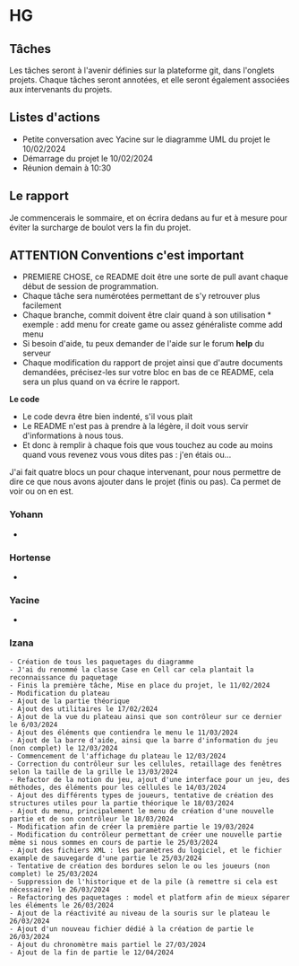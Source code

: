# HG

## Tâches
Les tâches seront à l'avenir définies sur la plateforme git, dans l'onglets projets.
Chaque tâches seront annotées, et elle seront également associées aux intervenants du projets.

## Listes d'actions
- Petite conversation avec Yacine sur le diagramme UML du projet le 10/02/2024
- Démarrage du projet le 10/02/2024
- Réunion demain à 10:30

## Le rapport

Je commencerais le sommaire, et on écrira dedans au fur et à mesure pour éviter la surcharge de boulot vers la fin 
du projet.

## **ATTENTION** Conventions c'est important
- PREMIERE CHOSE, ce README doit être une sorte de pull avant chaque début de session de programmation.
- Chaque tâche sera numérotées permettant de s'y retrouver plus facilement
- Chaque branche, commit doivent être clair quand à son utilisation
         * exemple : add menu for create game ou assez généraliste comme add menu 
- Si besoin d'aide, tu peux demander de l'aide sur le forum __help__ du serveur
- Chaque modification du rapport de projet ainsi que d'autre documents demandées, précisez-les sur votre 
bloc en bas de ce README, cela sera un plus quand on va écrire le rapport.

__Le code__
- Le code devra être bien indenté, s'il vous plait
- Le README n'est pas à prendre à la légère, il doit vous servir d'informations à nous tous.
- Et donc à remplir à chaque fois que vous touchez au code au moins quand vous revenez vous vous dites pas : j'en étais ou...
  
J'ai fait quatre blocs un pour chaque intervenant, pour nous permettre de dire ce que nous avons ajouter 
dans le projet (finis ou pas). Ca permet de voir ou on en est.

### Yohann

-

### Hortense

-

### Yacine

-
 
### Izana
    - Création de tous les paquetages du diagramme
    - J'ai du renommé la classe Case en Cell car cela plantait la reconnaissance du paquetage
    - Finis la première tâche, Mise en place du projet, le 11/02/2024
    - Modification du plateau
    - Ajout de la partie théorique
    - Ajout des utilitaires le 17/02/2024
    - Ajout de la vue du plateau ainsi que son contrôleur sur ce dernier le 6/03/2024
    - Ajout des éléments que contiendra le menu le 11/03/2024
    - Ajout de la barre d'aide, ainsi que la barre d'information du jeu (non complet) le 12/03/2024
    - Commencement de l'affichage du plateau le 12/03/2024
    - Correction du contrôleur sur les cellules, retaillage des fenêtres selon la taille de la grille le 13/03/2024
    - Refactor de la notion du jeu, ajout d'une interface pour un jeu, des méthodes, des éléments pour les cellules le 14/03/2024
    - Ajout des différents types de joueurs, tentative de création des structures utiles pour la partie théorique le 18/03/2024
    - Ajout du menu, principalement le menu de création d'une nouvelle partie et de son contrôleur le 18/03/2024
    - Modification afin de créer la première partie le 19/03/2024
    - Modification du contrôleur permettant de créer une nouvelle partie même si nous sommes en cours de partie le 25/03/2024
    - Ajout des fichiers XML : les paramètres du logiciel, et le fichier example de sauvegarde d'une partie le 25/03/2024
    - Tentative de création des bordures selon le ou les joueurs (non complet) le 25/03/2024
    - Suppression de l'historique et de la pile (à remettre si cela est nécessaire) le 26/03/2024
    - Refactoring des paquetages : model et platform afin de mieux séparer les éléments le 26/03/2024
    - Ajout de la réactivité au niveau de la souris sur le plateau le 26/03/2024
    - Ajout d'un nouveau fichier dédié à la création de partie le 26/03/2024
    - Ajout du chronomètre mais partiel le 27/03/2024
    - Ajout de la fin de partie le 12/04/2024
